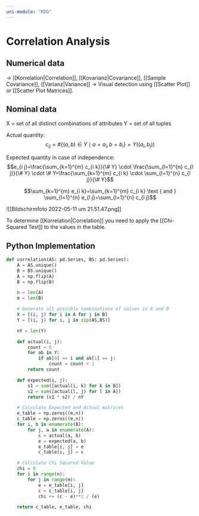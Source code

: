 ```yaml
---
uni-module: "KDD"
---
```


# Correlation Analysis

## Numerical data

→ [[Korrelation|Correlation]], [[Kovarianz|Covariance]], [[Sample Covariance]], [[Varianz|Variance]]
→ Visual detection using [[Scatter Plot]] or [[Scatter Plot Matrices]].

## Nominal data

X = set of all distinct combinations of attributes
Y = set of all tuples

Actual quantity:
$$c_{i j}=\#\left\{(a, b) \in Y \mid a=a_{i}, b=b_{i}\right\}=Y\left(\left(a_{i}, b_{j}\right)\right)$$

Expected quantity in case of independence:
$$e_{i j}=\frac{\sum_{k=1}^{m} c_{i k}}{\# Y} \cdot \frac{\sum_{l=1}^{n} c_{l j}}{\# Y} \cdot \# Y=\frac{\sum_{k=1}^{m} c_{i k} \cdot \sum_{l=1}^{n} c_{l j}}{\# Y}$$

$$\sum_{k=1}^{m} e_{i k}=\sum_{k=1}^{m} c_{i k} \text { and } \sum_{l=1}^{n} e_{l j}=\sum_{l=1}^{n} c_{l j}$$

![[Bildschirmfoto 2022-05-11 um 21.51.47.png]]

To determine [[Korrelation|Correlation]] you need to apply the [[Chi-Squared Test]] to the values in the table.

## Python Implementation

```python
def correlation(AS: pd.Series, BS: pd.Series):
    A = AS.unique()
    B = BS.unique()
    A = np.flip(A)
    B = np.flip(B)

    n = len(A)
    m = len(B)

    # Generate all possible combinations of values in A and B
    X = [(i, j) for i in A for j in B]
    Y = [(i, j) for i, j in zip(AS,BS)]

    nY = len(Y)

    def actual(i, j):
        count = 0
        for ab in Y:
            if ab[0] == i and ab[1] == j:
                count = count + 1
        return count

    def expected(i, j):
        s1 = sum([actual(i, k) for k in B])
        s2 = sum([actual(l, j) for l in A])
        return (s1 * s2) / nY

    # Calculate Expected and Actual matrices
    e_table = np.zeros((m,n))
    c_table = np.zeros((m,n))
    for i, b in enumerate(B):
        for j, a in enumerate(A):
            c = actual(a, b)
            e = expected(a, b)
            e_table[i, j] = e
            c_table[i, j] = c

    # Calculate Chi Squared Value
    chi = 0
    for i in range(n):
        for j in range(m):
            e = e_table[i, j]
            c = c_table[i, j]
            chi += (c - e)**2 / (e)

    return c_table, e_table, chi
```
